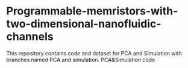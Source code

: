 # Programmable-memristors-with-two-dimensional-nanofluidic-channels
This repository contains code and dataset for PCA and Simulation with branches named PCA and simulation. PCA&Simulation code
